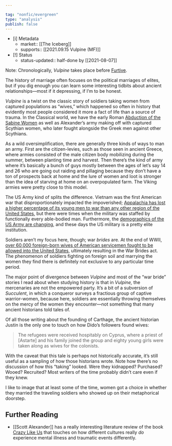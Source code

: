 ```yaml
---

tag: "nonfic/evergreen"
type: "analysis"
publish: false
---
```


- [i] Metadata
	- market:: [[The Iceberg]]
	- supports:: [[2021.09.15 Vulpine (MF)]]
- [!] Status
	-  status-updated:: half-done by [[2021-08-07]]

Note: Chronologically, _Vulpine_ takes place before [Furtive](https://newsletter.eleanorkonik.com/furtive/). 

The history of marriage often focuses on the political marriages of elites, but if you dig enough you can learn some interesting tidbits about ancient relationships—most if it depressing, if I’m to be honest. 

_Vulpine_ is a twist on the classic story of soldiers taking women from captured populations as “wives,” which happened so often in history that evidently most people considered it more a fact of life than a source of trauma. In the Classical world, we have the early Roman [Abduction of the Sabine Women](https://en.wikipedia.org/wiki/The_Rape_of_the_Sabine_Women) as well as Alexander’s army making off with captured Scythian women, who later fought alongside the Greek men against other Scythians. 

As a wild oversimplification, there are generally three kinds of ways to man an army. First are the citizen-levies, such as those seen in ancient Greece, where armies consisted of the male citizen body mobilizing during the summer, between planting time and harvest. Then there’s the kind of army where it’s basically a bunch of guys mostly between the ages of let’s say 14 and 26 who are going out raiding and pillaging because they don’t have a ton of prospects back at home and the lure of women and loot is stronger than the idea of starving at home on an overpopulated farm. The Viking armies were pretty close to this model. 

The US Army kind of splits the difference. Vietnam was the first American war that disproportionately impacted the impoverished; [Appalachia has lost a higher percentage of its young men to war than any other region of the United States](https://www.baltimoresun.com/news/bs-xpm-1991-11-11-1991315046-story.html), but there were times when the military was staffed by functionally every able-bodied man. Furthermore, the [demographics of the US Army are changing](https://www.tandfonline.com/doi/abs/10.1080/01402390.2019.1692660?journalCode=fjss20), and these days the US military is a pretty elite institution. 

Soldiers aren’t my focus here, though; war _brides_ are. At the end of WWII, [over 60,000 foreign-born wives of American servicemen fought to be allowed into the United States](https://www.nationalww2museum.org/war/articles/war-brides-act-1945), ultimately resulting in the War Brides act. The phenomenon of soldiers fighting on foreign soil and marrying the women they find there is definitely not exclusive to any particular time period. 

The major point of divergence between _Vulpine_ and most of the “war bride” stories I read about when studying history is that in _Vulpine,_ the mercenaries are not the empowered party. It’s a bit of a subversion of _Succulent_, in which a conqueror surveys a fractious group of captive warrior-women, because here, soldiers are essentially throwing themselves on the mercy of the women they encounter—not something that many ancient historians told tales of. 

Of all those writing about the founding of Carthage, the ancient historian Justin is the only one to touch on how Dido’s followers found wives: 

> The refugees were received hospitably on Cyprus, where a priest of [Astarte] and his family joined the group and eighty young girls were taken along as wives for the colonists.

With the caveat that this tale is perhaps not historically accurate, it’s still useful as a sampling of how those historians wrote. Note how there’s no discussion of how this “taking” looked. Were they kidnapped? Purchased? Wooed? Recruited? Most writers of the time probably didn’t care even if they knew. 

I like to image that at least some of the time, women got a choice in whether they married the traveling soldiers who showed up on their metaphorical doorstep.  

## Further Reading

* [[Scott Alexander]] has a really interesting literature review of the book [Crazy Like Us](https://astralcodexten.substack.com/p/book-review-crazy-like-us) that touches on how different cultures really _do_ experience mental illness and traumatic events differently. 